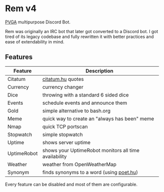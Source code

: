 # Rem v4

[PVGA](https://pvga.hu) multipurpose Discord Bot.

Rem was originally an IRC bot that later got converted to a Discord bot. I got tired of its 
legacy codebase and fully rewritten it with better practices and ease of extendability 
in mind.

## Features

| Feature     | Description                                                 |
|-------------|-------------------------------------------------------------|
| Citatum     | [citatum.hu](https://citatum.hu) quotes                     |
| Currency    | currency changer                                            |
| Dice        | throwing with a standard 6 sided dice                       |
| Events      | schedule events and announce them                           |
| Gold        | simple alternative to bash.org                              |
| Meme        | quick way to create an "always has been" meme               |
| Nmap        | quick TCP portscan                                          |
| Stopwatch   | simple stopwatch                                            |
| Uptime      | shows server uptime                                         |
| UptimeRobot | shows your UptimeRobot monitors all time availability       |
| Weather     | weather from OpenWeatherMap                                 |
| Synonym     | finds synonyms to a word (using [poet.hu](https://poet.hu)) |

Every feature can be disabled and most of them are configurable.